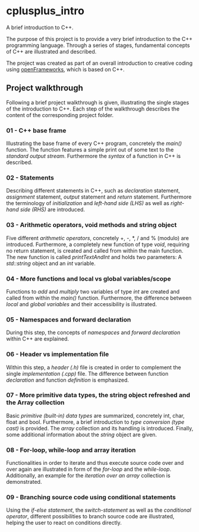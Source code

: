 # cplusplus_intro
A brief introduction to C++.

The purpose of this project is to provide a very brief introduction to the C++ programming language. Through a series of stages, fundamental concepts of C++ are illustrated and described.

The project was created as part of an overall introduction to creative coding using [openFrameworks](http://openframeworks.cc), which is based on C++.

## Project walkthrough
Following a brief project walkthrough is given, illustrating the single stages of the introduction to C++. Each step of the walkthrough describes the content of the corresponding project folder.

### 01 - C++ base frame
Illustrating the base frame of every C++ program, concretely the *main()* function. The function features a simple print out of some text to the *standard output stream*. Furthermore the *syntax* of a function in C++ is described.

### 02 - Statements
Describing different statements in C++, such as *declaration* statement, *assignment* statement, *output* statement and *return* statement. Furthermore the terminology of *initialization* and *left-hand side (LHS)* as well as *right-hand side (RHS)* are introduced.

### 03 - Arithmetic operators, void methods and string object
Five different *arithmetic operators*, concretely +, -, *, / and % (modulo) are introduced. Furthermore, a completely new function of type *void*, requiring no return statement, is created and called from within the main function. The new function is called *printTextAndInt* and holds two parameters: A *std::string* object and an *int* variable.

### 04 - More functions and local vs global variables/scope
Functions to *add* and *multiply* two variables of type *int* are created and called from within the *main()* function. Furthermore, the difference between *local* and *global variables* and their accessibility is illustrated.

### 05 - Namespaces and forward declaration
During this step, the concepts of *namespaces* and *forward declaration* within C++ are explained.

### 06 - Header vs implementation file
Within this step, a *header (.h)* file is created in order to complement the single *implementation (.cpp)* file. The difference between function *declaration* and function *definition* is emphasized.

### 07 - More primitive data types, the string object refreshed and the Array collection
Basic *primitive (built-in) data types* are summarized, concretely int, char, float and bool. Furthermore, a brief introduction to *type conversion (type cast)* is provided. The *array* collection and its handling is introduced. Finally, some additional information about the *string* object are given.

### 08 - For-loop, while-loop and array iteration
Functionalities in order to iterate and thus execute source code over and over again are illustrated in form of the *for-loop* and the *while-loop*. Additionally, an example for the *iteration over an array* collection is demonstrated.

### 09 - Branching source code using conditional statements
Using the *if-else statement*, the *switch-statement* as well as the *conditional operator*, different possibilities to branch source code are illustrated, helping the user to react on conditions directly.